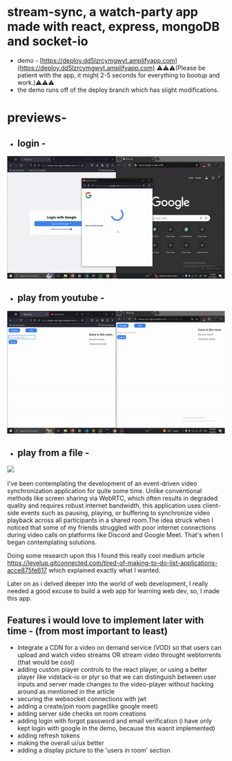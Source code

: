 # stream-sync, a watch-party app made with react, express, mongoDB and socket-io 

- demo - [https://deploy.dd5lzrcymgwyt.amplifyapp.com](https://deploy.dd5lzrcymgwyt.amplifyapp.com)
  ⚠️⚠️⚠️(Please be patient with the app, it might 2-5 seconds for everything to bootup and work.)⚠️⚠️⚠️
- the demo runs off of the deploy branch which has slight modifications.

# previews-

 - ## login - 
![](https://github.com/taketec/stream-sync/blob/main/previews/login.gif)


 - ## play from youtube - 
![](https://github.com/taketec/stream-sync/blob/main/previews/youtube.gif)


 - ## play from a file - 
![](https://github.com/taketec/stream-sync/blob/main/previews/file.gif)


I've been contemplating the development of an event-driven video synchronization application for quite some time. Unlike conventional methods like screen sharing via WebRTC, which often results in degraded quality and requires robust internet bandwidth, this application uses client-side events such as pausing, playing, or buffering to synchronize video playback across all participants in a shared room.The idea struck when I noticed that some of my friends struggled with poor internet connections during video calls on platforms like Discord and Google Meet. That's when I began contemplating solutions.

Doing some research upon this I found this really cool medium article https://levelup.gitconnected.com/tired-of-making-to-do-list-applications-acce875fe617 which explained exactly what I wanted.

Later on as i delved deeper into the world of web development, I really needed a good excuse to build a web app for learning web dev, so, I made this app.


## Features i would love to implement later with time - (from most important to least)
- Integrate a CDN for a video on demand service (VOD) so that users can upload and watch video streams OR stream video throught webtorrents (that would be cool)
- adding custom player controls to the react player, or using a better player like vidstack-io or plyr so that we can distinguish between user inputs and server made changes to the video-player without hacking around as mentioned in the article
- securing the websocket connections with jwt
- adding a create/join room page(like google meet)
- adding server side checks on room creations
- adding login with forgot password and email verification (i have only kept login with google in the demo, because this wasnt implemented)
- adding refresh tokens
- making the overall ui/ux better
- adding a display picture to the 'users in room' section
   
